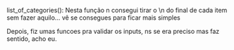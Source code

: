 list_of_categories():
Nesta função n consegui tirar o \n do final de cada item sem fazer aquilo... 
vê se consegues para ficar mais simples

Depois, fiz umas funcoes pra validar os inputs, ns se era preciso mas faz sentido, acho eu.

